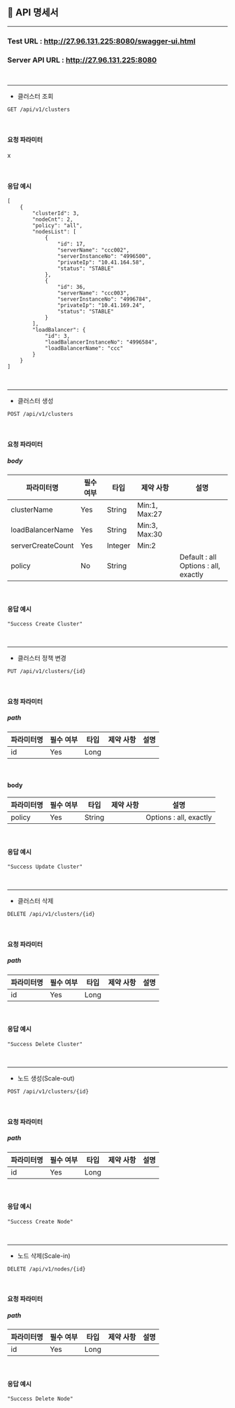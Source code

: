 ## 📌 API 명세서

--------------------------------------------

### Test URL : http://27.96.131.225:8080/swagger-ui.html

### Server API URL : http://27.96.131.225:8080

<br>

--------------------------------------------

* 클러스터 조회

```
GET /api/v1/clusters
```

<br>

#### 요청 파라미터
x

<br>

#### 응답 예시

```
[
    {
        "clusterId": 3,
        "nodeCnt": 2,
        "policy": "all",
        "nodesList": [
            {
                "id": 17,
                "serverName": "ccc002",
                "serverInstanceNo": "4996500",
                "privateIp": "10.41.164.58",
                "status": "STABLE"
            },
            {
                "id": 36,
                "serverName": "ccc003",
                "serverInstanceNo": "4996784",
                "privateIp": "10.41.169.24",
                "status": "STABLE"
            }
        ],
        "loadBalancer": {
            "id": 3,
            "loadBalancerInstanceNo": "4996584",
            "loadBalancerName": "ccc"
        }
    }
]
```

<br>

--------------------------------------------

* 클러스터 생성

```
POST /api/v1/clusters
```

<br>

#### 요청 파라미터

##### body

|**파라미터명**|**필수 여부**|**타입**|**제약 사항**|**설명**|
|---|---|---|---|---|
|clusterName|Yes|String|Min:1, Max:27||
|loadBalancerName|Yes|String|Min:3, Max:30||
|serverCreateCount|Yes|Integer|Min:2||
|policy|No|String||Default : all <br> Options : all, exactly |

<br>

#### 응답 예시

```
"Success Create Cluster"
```

<br>

--------------------------------------------

* 클러스터 정책 변경 

```
PUT /api/v1/clusters/{id}
```

<br>

#### 요청 파라미터

##### path

|**파라미터명**|**필수 여부**|**타입**|**제약 사항**|**설명**|
|---|---|---|---|---|
|id|Yes|Long|||

<br>

#### body

|**파라미터명**|**필수 여부**|**타입**|**제약 사항**|**설명**|
|---|---|---|---|---|
|policy|Yes|String||Options : all, exactly |

<br>

#### 응답 예시

```
"Success Update Cluster"
```

<br>

--------------------------------------------

* 클러스터 삭제 

```
DELETE /api/v1/clusters/{id}
```

<br>

#### 요청 파라미터

##### path

|**파라미터명**|**필수 여부**|**타입**|**제약 사항**|**설명**|
|---|---|---|---|---|
|id|Yes|Long|||

<br>

#### 응답 예시

```
"Success Delete Cluster"
```

<br>

--------------------------------------------

* 노드 생성(Scale-out) 

```
POST /api/v1/clusters/{id}
```

<br>

#### 요청 파라미터

##### path

|**파라미터명**|**필수 여부**|**타입**|**제약 사항**|**설명**|
|---|---|---|---|---|
|id|Yes|Long|||

<br>

#### 응답 예시

```
"Success Create Node"
```

<br>

--------------------------------------------

* 노드 삭제(Scale-in) 

```
DELETE /api/v1/nodes/{id}
```

<br>

#### 요청 파라미터

##### path

|**파라미터명**|**필수 여부**|**타입**|**제약 사항**|**설명**|
|---|---|---|---|---|
|id|Yes|Long|||

<br>

#### 응답 예시
```
"Success Delete Node"
```
